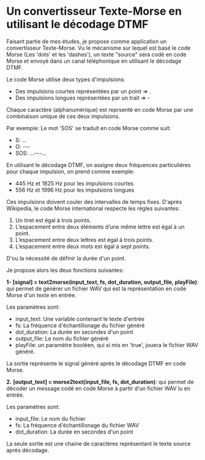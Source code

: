 # Un convertisseur Texte-Morse en utilisant le décodage DTMF

Faisant partie de mes études, je propose comme application un convertisseur Texte-Morse.
Vu le mécanisme sur lequel est basé le code Morse  (Les 'dots' et les 'dashes'), un texte "source" sera codé en code Morse et envoyé dans un canal téléphonique en utilisant le décodage DTMF.

Le code Morse utilise deux types d'impulsions:
- Des impulsions courtes représentées par un point => .
- Des impulsions longues représentées par un trait => -

Chaque caractère (alphanumérique) est reprsenté en code Morse par une combinaison unique de ces deux impulsions.

Par exemple:
Le mot 'SOS' se traduit en code Morse comme suit:
- S: ...
- O: ---
- SOS: ...---...


En utilisant le décodage DTMF, on assigne deux fréquences particuliéres pour chaque impulsion, on prend comme exemple:
- 445 Hz et 1825 Hz pour les impulsions courtes
- 556 Hz et 1996 Hz pour les impulsions longues

Ces impulsions doivent couler des intervalles de temps fixes.
D'après Wikipedia, le code Morse international respecte les régles suivantes:

1. Un tiret est égal à trois points.
2. L’espacement entre deux éléments d’une même lettre est égal à un point.
3. L’espacement entre deux lettres est égal à trois points.
4. L’espacement entre deux mots est égal à sept points.

D'ou la nécessité de définir la durée d'un point.

Je propose alors les deux fonctions suivantes:

**1-** __**[signal] = text2morse(input_text, fs, dot_duration, output_file, playFile)**__:  qui permet de générer un fichier WAV qui est la représentation en code  Morse d'un texte en entrée.

Les paramètres sont:
- input_text: Une variable contenant le texte d'entrée
- fs: La fréquence d'échantillonage du fichier généré
- dot_duration: La durée en secondes d'un point
- output_file: Le nom du fichier généré
- playFile: un paramètre booléen, qui si mis en 'true', jouera le fichier WAV généré.

La sortie représente le signal généré après le décodage DTMF en code Morse.

**2.** __**[output_text] = morse2text(input_file, fs, dot_duration)**__: qui permet de décoder un message codé en code Morse à partir d'un fichier WAV lu en entrée.

Les paramètres sont:
- input_file: Le nom du fichier 
- fs: La fréquence d'échantillonage du fichier WAV
- dot_duration: La durée en secondes d'un point

La seule sortie est une chaine de caractères représentant le texte source après décodage.
